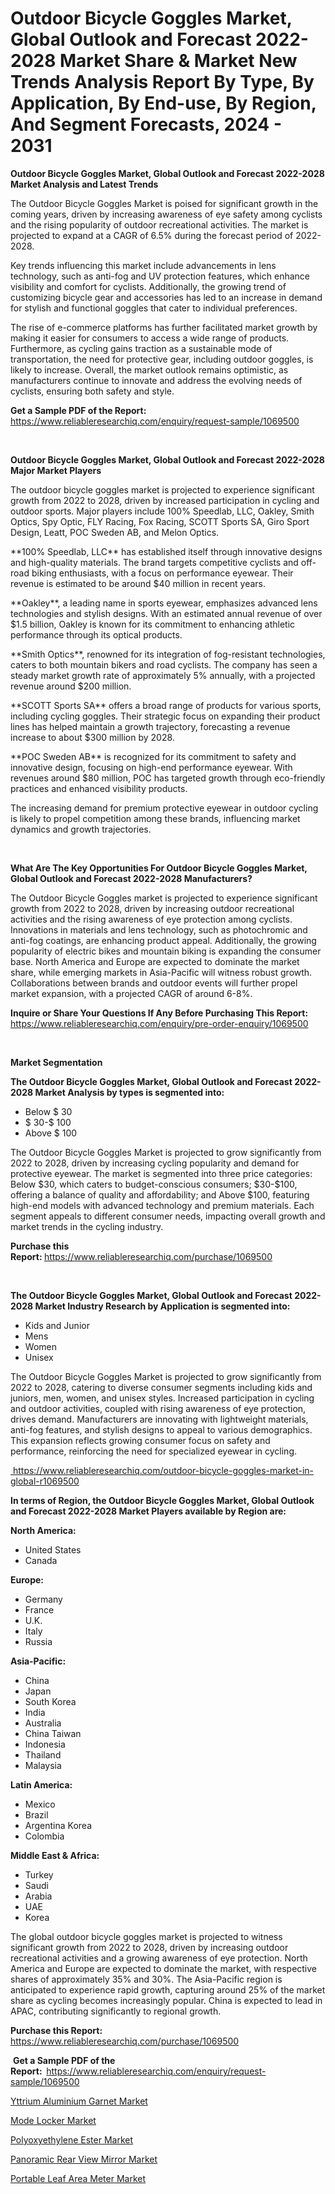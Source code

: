 <p><h1>Outdoor Bicycle Goggles Market, Global Outlook and Forecast 2022-2028 Market Share & Market New Trends Analysis Report By Type, By Application, By End-use, By Region, And Segment Forecasts, 2024 - 2031</h1></p><p><strong>Outdoor Bicycle Goggles Market, Global Outlook and Forecast 2022-2028 Market Analysis and Latest Trends</strong></p>
<p><p>The Outdoor Bicycle Goggles Market is poised for significant growth in the coming years, driven by increasing awareness of eye safety among cyclists and the rising popularity of outdoor recreational activities. The market is projected to expand at a CAGR of 6.5% during the forecast period of 2022-2028. </p><p>Key trends influencing this market include advancements in lens technology, such as anti-fog and UV protection features, which enhance visibility and comfort for cyclists. Additionally, the growing trend of customizing bicycle gear and accessories has led to an increase in demand for stylish and functional goggles that cater to individual preferences. </p><p>The rise of e-commerce platforms has further facilitated market growth by making it easier for consumers to access a wide range of products. Furthermore, as cycling gains traction as a sustainable mode of transportation, the need for protective gear, including outdoor goggles, is likely to increase. Overall, the market outlook remains optimistic, as manufacturers continue to innovate and address the evolving needs of cyclists, ensuring both safety and style.</p></p>
<p><strong>Get a Sample PDF of the Report:&nbsp;</strong> <a href="https://www.reliableresearchiq.com/enquiry/request-sample/1069500">https://www.reliableresearchiq.com/enquiry/request-sample/1069500</a></p>
<p>&nbsp;</p>
<p><strong>Outdoor Bicycle Goggles Market, Global Outlook and Forecast 2022-2028 Major Market Players</strong></p>
<p><p>The outdoor bicycle goggles market is projected to experience significant growth from 2022 to 2028, driven by increased participation in cycling and outdoor sports. Major players include 100% Speedlab, LLC, Oakley, Smith Optics, Spy Optic, FLY Racing, Fox Racing, SCOTT Sports SA, Giro Sport Design, Leatt, POC Sweden AB, and Melon Optics.</p><p>**100% Speedlab, LLC** has established itself through innovative designs and high-quality materials. The brand targets competitive cyclists and off-road biking enthusiasts, with a focus on performance eyewear. Their revenue is estimated to be around $40 million in recent years.</p><p>**Oakley**, a leading name in sports eyewear, emphasizes advanced lens technologies and stylish designs. With an estimated annual revenue of over $1.5 billion, Oakley is known for its commitment to enhancing athletic performance through its optical products.</p><p>**Smith Optics**, renowned for its integration of fog-resistant technologies, caters to both mountain bikers and road cyclists. The company has seen a steady market growth rate of approximately 5% annually, with a projected revenue around $200 million.</p><p>**SCOTT Sports SA** offers a broad range of products for various sports, including cycling goggles. Their strategic focus on expanding their product lines has helped maintain a growth trajectory, forecasting a revenue increase to about $300 million by 2028.</p><p>**POC Sweden AB** is recognized for its commitment to safety and innovative design, focusing on high-end performance eyewear. With revenues around $80 million, POC has targeted growth through eco-friendly practices and enhanced visibility products.</p><p>The increasing demand for premium protective eyewear in outdoor cycling is likely to propel competition among these brands, influencing market dynamics and growth trajectories.</p></p>
<p>&nbsp;</p>
<p><strong>What Are The Key Opportunities For Outdoor Bicycle Goggles Market, Global Outlook and Forecast 2022-2028 Manufacturers?</strong></p>
<p><p>The Outdoor Bicycle Goggles market is projected to experience significant growth from 2022 to 2028, driven by increasing outdoor recreational activities and the rising awareness of eye protection among cyclists. Innovations in materials and lens technology, such as photochromic and anti-fog coatings, are enhancing product appeal. Additionally, the growing popularity of electric bikes and mountain biking is expanding the consumer base. North America and Europe are expected to dominate the market share, while emerging markets in Asia-Pacific will witness robust growth. Collaborations between brands and outdoor events will further propel market expansion, with a projected CAGR of around 6-8%.</p></p>
<p><strong>Inquire or Share Your Questions If Any Before Purchasing This Report:</strong> <a href="https://www.reliableresearchiq.com/enquiry/pre-order-enquiry/1069500">https://www.reliableresearchiq.com/enquiry/pre-order-enquiry/1069500</a></p>
<p>&nbsp;</p>
<p><strong>Market Segmentation</strong></p>
<p><strong>The Outdoor Bicycle Goggles Market, Global Outlook and Forecast 2022-2028 Market Analysis by types is segmented into:</strong></p>
<p><ul><li>Below $ 30</li><li>$ 30-$ 100</li><li>Above $ 100</li></ul></p>
<p><p>The Outdoor Bicycle Goggles Market is projected to grow significantly from 2022 to 2028, driven by increasing cycling popularity and demand for protective eyewear. The market is segmented into three price categories: Below $30, which caters to budget-conscious consumers; $30-$100, offering a balance of quality and affordability; and Above $100, featuring high-end models with advanced technology and premium materials. Each segment appeals to different consumer needs, impacting overall growth and market trends in the cycling industry.</p></p>
<p><strong>Purchase this Report:&nbsp;</strong><a href="https://www.reliableresearchiq.com/purchase/1069500">https://www.reliableresearchiq.com/purchase/1069500</a></p>
<p>&nbsp;</p>
<p><strong>The Outdoor Bicycle Goggles Market, Global Outlook and Forecast 2022-2028 Market Industry Research by Application is segmented into:</strong></p>
<p><ul><li>Kids and Junior</li><li>Mens</li><li>Women</li><li>Unisex</li></ul></p>
<p><p>The Outdoor Bicycle Goggles Market is projected to grow significantly from 2022 to 2028, catering to diverse consumer segments including kids and juniors, men, women, and unisex styles. Increased participation in cycling and outdoor activities, coupled with rising awareness of eye protection, drives demand. Manufacturers are innovating with lightweight materials, anti-fog features, and stylish designs to appeal to various demographics. This expansion reflects growing consumer focus on safety and performance, reinforcing the need for specialized eyewear in cycling.</p></p>
<p><a href="https://www.reliableresearchiq.com/outdoor-bicycle-goggles-market-in-global-r1069500">&nbsp;https://www.reliableresearchiq.com/outdoor-bicycle-goggles-market-in-global-r1069500</a></p>
<p><strong>In terms of Region, the Outdoor Bicycle Goggles Market, Global Outlook and Forecast 2022-2028 Market Players available by Region are:</strong></p>
<p>
    <p> <strong> North America: </strong>
        <ul>
            <li>United States</li>
            <li>Canada</li>
        </ul>
        </p> 
    <p> <strong> Europe: </strong>
        <ul>
            <li>Germany</li>
            <li>France</li>
            <li>U.K.</li>
            <li>Italy</li>
            <li>Russia</li>
        </ul>
        </p> 
    <p> <strong> Asia-Pacific: </strong>
        <ul>
            <li>China</li>
            <li>Japan</li>
            <li>South Korea</li>
            <li>India</li>
            <li>Australia</li>
            <li>China Taiwan</li>
            <li>Indonesia</li>
            <li>Thailand</li>
            <li>Malaysia</li>
        </ul>
        </p> 
    <p> <strong> Latin America: </strong>
        <ul>
            <li>Mexico</li>
            <li>Brazil</li>
            <li>Argentina Korea</li>
            <li>Colombia</li>
        </ul>
        </p> 
    <p> <strong> Middle East & Africa: </strong>
        <ul>
            <li>Turkey</li>
            <li>Saudi</li>
            <li>Arabia</li>
            <li>UAE</li>
            <li>Korea</li>
        </ul>
    </p>
    </p>
<p><p>The global outdoor bicycle goggles market is projected to witness significant growth from 2022 to 2028, driven by increasing outdoor recreational activities and a growing awareness of eye protection. North America and Europe are expected to dominate the market, with respective shares of approximately 35% and 30%. The Asia-Pacific region is anticipated to experience rapid growth, capturing around 25% of the market share as cycling becomes increasingly popular. China is expected to lead in APAC, contributing significantly to regional growth.</p></p>
<p><strong>Purchase this Report: </strong><a href="https://www.reliableresearchiq.com/purchase/1069500">https://www.reliableresearchiq.com/purchase/1069500</a></p>
<p>&nbsp;<strong>Get a Sample PDF of the Report:&nbsp;&nbsp;</strong><a href="https://www.reliableresearchiq.com/enquiry/request-sample/1069500">https://www.reliableresearchiq.com/enquiry/request-sample/1069500</a></p>
<p><strong></strong></p>
<p><p><a href="https://issuu.com/reportprime-2/docs/yttrium-aluminium-garnet-market-siz_0113def8e2db10">Yttrium Aluminium Garnet Market</a></p><p><a href="https://medium.com/@trevorcampbell02/the-comprehensive-mode-locker-market-research-report-is-essential-for-understanding-current-8c16601194ab">Mode Locker Market</a></p><p><a href="https://issuu.com/reportprime-2/docs/polyoxyethylene-ester-market-size-2_c67fbdc99cd1ff">Polyoxyethylene Ester Market</a></p><p><a href="https://www.linkedin.com/pulse/charting-future-comprehensive-analysis-global-panoramic-rear-i4mwe?trackingId=jz9Cr6RGRVS6HAwVcZzOSQ%3D%3D">Panoramic Rear View Mirror Market</a></p><p><a href="https://www.linkedin.com/pulse/portable-leaf-area-meter-market-indicators-size-regional-breakdown-huggf?trackingId=zxsUgGD2SWydDg3xxqL24A%3D%3D">Portable Leaf Area Meter Market</a></p></p>